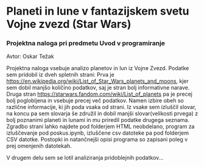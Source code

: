 # Planeti in lune v fantazijskem svetu Vojne zvezd (Star Wars)

### Projektna naloga pri predmetu Uvod v programiranje

Avtor: Oskar Težak

Projektna naloga vsebuje analizo planetov in lun iz Vojne Zvezd. Podatke sem pridobil iz dveh spletnih strani: Prva je https://en.wikipedia.org/wiki/List_of_Star_Wars_planets_and_moons, kjer sem dobil manjšo količino podatkov, saj je stran bolj informativne narave. Druga stran https://starwars.fandom.com/wiki/List_of_planets pa je precej bolj poglobljena in vsebuje precej več podatkov. Namen izbire obeh so različne informacije, ki jih poda vsaka od strani. Iz vsake sem izluščil slovar, na koncu pa sem slovarja še združil in dobil manjši slovar(velikosti prvega) z bolj poznanimi planeti in lunami in mu priredil podatke drugega seznama. Zgradbo strani lahko najdete pod folderjem HTML neobdelano, program za izluščevanje pod poskus.ipynb, izluščene csv datoteke pa pod folderjem CSV datotke. Postopki in natančnejši opisi programa so zapisani poleg v prej omenjenih datotekah.

V drugem delu sem se lotil analiziranja pridoblejnih podatkov...
